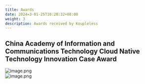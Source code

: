 ```yaml
---
title: Awards
date: 2024=3-01-25T10:28:32+08:00
weight: 3
description: Awards received by Koupleless
---
```



## China Academy of Information and Communications Technology Cloud Native Technology Innovation Case Award
![image.png](https://intranetproxy.alipay.com/skylark/lark/0/2023/png/671/1693822410136-3b6fcf6e-77e4-4ac6-a9c9-5f38956f99a5.png#clientId=u9064f970-d3c7-4&from=paste&height=587&id=ud233717f&originHeight=786&originWidth=1048&originalType=binary&ratio=2&rotation=0&showTitle=false&size=1318357&status=done&style=none&taskId=u50372608-5aa1-4502-98f4-4438f3f21d3&title=&width=782)<br />![image.png](https://intranetproxy.alipay.com/skylark/lark/0/2023/png/671/1693822416217-2145fd25-7f3b-4462-b4f3-cfb89a78e7dc.png#clientId=u9064f970-d3c7-4&from=paste&height=619&id=ua764cfd6&originHeight=786&originWidth=590&originalType=binary&ratio=2&rotation=0&showTitle=false&size=769897&status=done&style=none&taskId=u053ec7ec-6536-422a-98ca-467348bc07d&title=&width=465)


<br/>
